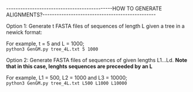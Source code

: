 ---------------------------------------------HOW TO GENERATE ALIGNMENTS?------------------------------------------------

Option 1: Generate t FASTA files of sequences of length L given a tree in a newick format:

For example, t = 5 and L = 1000;  
	`python3 GenGM.py tree_4L.txt 5 1000` 

Option 2: Generate FASTA files of sequences of given lengths L1...Ld. **Note that in this case, lenghts sequences are preceeded by an L**

For example, L1 = 500, L2 = 1000 and L3 = 10000;  
	`python3 GenGM.py tree_4L.txt L500 L1000 L10000` 
